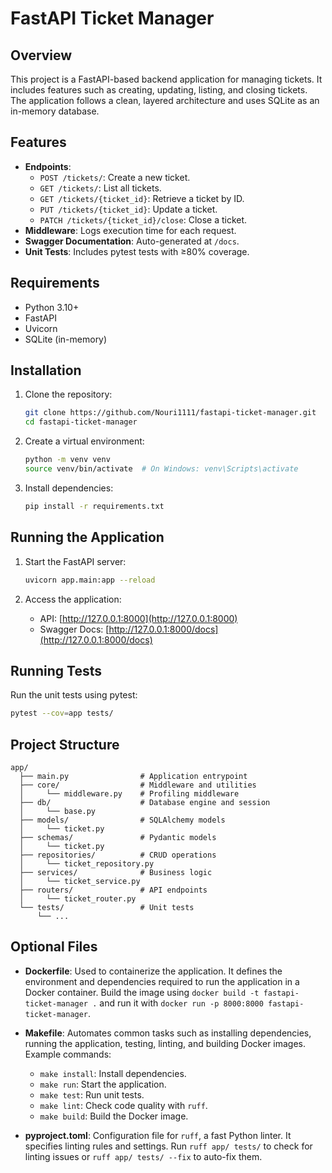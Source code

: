 # FastAPI Ticket Manager

## Overview
This project is a FastAPI-based backend application for managing tickets. It includes features such as creating, updating, listing, and closing tickets. The application follows a clean, layered architecture and uses SQLite as an in-memory database.

## Features
- **Endpoints**:
  - `POST /tickets/`: Create a new ticket.
  - `GET /tickets/`: List all tickets.
  - `GET /tickets/{ticket_id}`: Retrieve a ticket by ID.
  - `PUT /tickets/{ticket_id}`: Update a ticket.
  - `PATCH /tickets/{ticket_id}/close`: Close a ticket.
- **Middleware**: Logs execution time for each request.
- **Swagger Documentation**: Auto-generated at `/docs`.
- **Unit Tests**: Includes pytest tests with ≥80% coverage.

## Requirements
- Python 3.10+
- FastAPI
- Uvicorn
- SQLite (in-memory)

## Installation
1. Clone the repository:
   ```bash
   git clone https://github.com/Nouri1111/fastapi-ticket-manager.git
   cd fastapi-ticket-manager
   ```

2. Create a virtual environment:
   ```bash
   python -m venv venv
   source venv/bin/activate  # On Windows: venv\Scripts\activate
   ```

3. Install dependencies:
   ```bash
   pip install -r requirements.txt
   ```

## Running the Application
1. Start the FastAPI server:
   ```bash
   uvicorn app.main:app --reload
   ```

2. Access the application:
   - API: [http://127.0.0.1:8000](http://127.0.0.1:8000)
   - Swagger Docs: [http://127.0.0.1:8000/docs](http://127.0.0.1:8000/docs)

## Running Tests
Run the unit tests using pytest:
```bash
pytest --cov=app tests/
```

## Project Structure
```
app/
  ├── main.py                # Application entrypoint
  ├── core/                  # Middleware and utilities
  │     └── middleware.py    # Profiling middleware
  ├── db/                    # Database engine and session
  │     └── base.py
  ├── models/                # SQLAlchemy models
  │     └── ticket.py
  ├── schemas/               # Pydantic models
  │     └── ticket.py
  ├── repositories/          # CRUD operations
  │     └── ticket_repository.py
  ├── services/              # Business logic
  │     └── ticket_service.py
  ├── routers/               # API endpoints
  │     └── ticket_router.py
  └── tests/                 # Unit tests
      └── ...
```

## Optional Files

- **Dockerfile**: Used to containerize the application. It defines the environment and dependencies required to run the application in a Docker container. Build the image using `docker build -t fastapi-ticket-manager .` and run it with `docker run -p 8000:8000 fastapi-ticket-manager`.

- **Makefile**: Automates common tasks such as installing dependencies, running the application, testing, linting, and building Docker images. Example commands:
  - `make install`: Install dependencies.
  - `make run`: Start the application.
  - `make test`: Run unit tests.
  - `make lint`: Check code quality with `ruff`.
  - `make build`: Build the Docker image.

- **pyproject.toml**: Configuration file for `ruff`, a fast Python linter. It specifies linting rules and settings. Run `ruff app/ tests/` to check for linting issues or `ruff app/ tests/ --fix` to auto-fix them.
